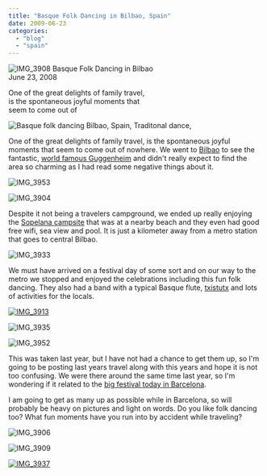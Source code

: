 ```yaml
---
title: "Basque Folk Dancing in Bilbao, Spain"
date: 2009-06-23
categories: 
  - "blog"
  - "spain"
---
```


 ![IMG_3908](https://pub-ac94b3f306b24c0dba4238943c97f2e1.r2.dev/6a00e5502a9507883301157049243c970c.jpg) Basque Folk Dancing in Bilbao  
June 23, 2008

One of the great delights of family travel,  
is the spontaneous joyful moments that  
seem to come out of

<!--more-->

![Basque folk dancing Bilbao, Spain, Traditonal dance, ](https://pub-ac94b3f306b24c0dba4238943c97f2e1.r2.dev/6a00e5502a95078833011570492462970c.jpg)

One of the great delights of family travel, is the spontaneous joyful moments that seem to come out of nowhere. We went to [Bilbao](http://en.wikipedia.org/wiki/Bilbao) to see the fantastic, [world famous Guggenheim](http://www.guggenheim-bilbao.es/?idioma=en) and didn't really expect to find the area so charming as I had read some negative things about it. 

![IMG_3953](https://pub-ac94b3f306b24c0dba4238943c97f2e1.r2.dev/6a00e5502a950788330115713e4696970b.jpg)

![IMG_3904](https://pub-ac94b3f306b24c0dba4238943c97f2e1.r2.dev/6a00e5502a950788330115713e4548970b.jpg)

Despite it not being a travelers campground, we ended up really enjoying the [Sopelana campsite](http://www.campingsopelana.com/index.php?hiz=en&opt=&subopt=) that was at a nearby beach and they even had good free wifi, sea view and pool. It is just a kilometer away from a metro station that goes to central Bilbao.

![IMG_3933](https://pub-ac94b3f306b24c0dba4238943c97f2e1.r2.dev/6a00e5502a95078833011570492529970c.jpg)

We must have arrived on a festival day of some sort and on our way to the metro we stopped and enjoyed the celebrations including this fun folk dancing. They also had a band with a typical Basque flute, [txistutx](http://en.wikipedia.org/wiki/Txistu) and lots of activities for the locals. 

[![IMG_3913](https://pub-ac94b3f306b24c0dba4238943c97f2e1.r2.dev/6a00e5502a950788330115704925a0970c.jpg)](https://pub-ac94b3f306b24c0dba4238943c97f2e1.r2.dev/2025/09/6a00e5502a950788330115704925a0970c-150x150.jpg) 

![IMG_3935](https://pub-ac94b3f306b24c0dba4238943c97f2e1.r2.dev/6a00e5502a95078833011570492c69970c.jpg) 

![IMG_3952](https://pub-ac94b3f306b24c0dba4238943c97f2e1.r2.dev/6a00e5502a950788330115713e4c4f970b.jpg)

This was taken last year, but I have not had a chance to get them up, so I'm going to be posting last years travel along with this years and hope it is not too confusing. We were there around the same time last year, so I'm wondering if it related to the [big festival today in Barcelona](http://www.barcelona-online.com/whats_on.html).

I am going to get as many up as possible while in Barcelona, so will probably be heavy on pictures and light on words. Do you like folk dancing too? What fun moments have you run into by accident while traveling?

![IMG_3906](https://pub-ac94b3f306b24c0dba4238943c97f2e1.r2.dev/6a00e5502a95078833011570493172970c.jpg) 

![IMG_3909](https://pub-ac94b3f306b24c0dba4238943c97f2e1.r2.dev/6a00e5502a950788330115713e5180970b.jpg)

[![IMG_3937](https://pub-ac94b3f306b24c0dba4238943c97f2e1.r2.dev/6a00e5502a950788330115713e5265970b.jpg)](https://pub-ac94b3f306b24c0dba4238943c97f2e1.r2.dev/2025/09/6a00e5502a950788330115713e5265970b-300x209.jpg)
